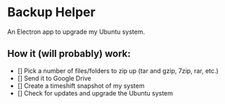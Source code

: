 # Backup Helper
An Electron app to upgrade my Ubuntu system.
## How it (will probably) work:
- [] Pick a number of files/folders to zip up (tar and gzip, 7zip, rar, etc.)
- [] Send it to Google Drive
- [] Create a timeshift snapshot of my system
- [] Check for updates and upgrade the Ubuntu system
